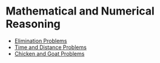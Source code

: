 # Mathematical and Numerical Reasoning

- [Elimination Problems](./elimination/README.md)
- [Time and Distance Problems](./distance-time-speed/README.md)
- [Chicken and Goat Problems](./chicken-and-goat/README.md)
